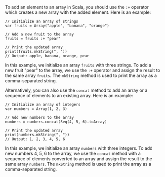 To add an element to an array in Scala, you should use the `:+` operator which creates a new array with the added element. Here is an example:

```
// Initialize an array of strings
var fruits = Array("apple", "banana", "orange")

// Add a new fruit to the array
fruits = fruits :+ "pear"

// Print the updated array
print(fruits.mkString(", "))
// Output: apple, banana, orange, pear
```

In this example, we initialize an array `fruits` with three strings. To add a new fruit "pear" to the array, we use the `:+` operator and assign the result to the same array `fruits`. The `mkString` method is used to print the array as a comma-separated string. 

Alternatively, you can also use the `concat` method to add an array or a sequence of elements to an existing array. Here is an example:

```
// Initialize an array of integers
var numbers = Array(1, 2, 3)

// Add new numbers to the array
numbers = numbers.concat(Seq(4, 5, 6).toArray)

// Print the updated array
print(numbers.mkString(", "))
// Output: 1, 2, 3, 4, 5, 6
```

In this example, we initialize an array `numbers` with three integers. To add new numbers 4, 5, 6 to the array, we use the `concat` method with a sequence of elements converted to an array and assign the result to the same array `numbers`. The `mkString` method is used to print the array as a comma-separated string.